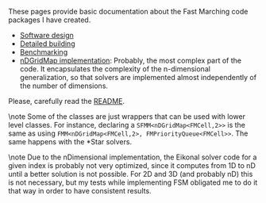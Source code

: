 These pages provide basic documentation about the Fast Marching code packages I have created.

- [Software design](markdown/design.md)
- [Detailed building](markdown/building.md)
- [Benchmarking](markdown/benchmarking.md)
- [nDGridMap implementation](ndgridmap.pdf): Probably, the most complex part of the code. It encapsulates the complexity of the n-dimensional generalization, so that solvers are implemented almost independently of the number of dimensions.

Please, carefully read the [README](https://github.com/jvgomez/fastmarching/blob/master/README.md/).

\note Some of the classes are just wrappers that can be used with lower level classes. For instance, declaring a `SFMM<nDGridMap<FMCell,2>>` is the same as using `FMM<nDGridMap<FMCell,2>, FMPriorityQueue<FMCell>>`. The same happens with the *Star solvers.
 
\note Due to the nDimensional implementation, the Eikonal solver code for a given index is probably not very optimized, since it computes from 1D to nD until a better solution is not possible. For 2D and 3D (and probably nD) this is not necessary, but my tests while implementing FSM obligated me to do it that way in order to have consistent results.
